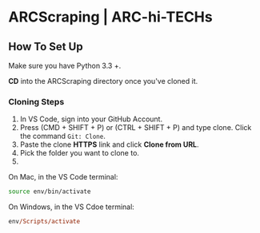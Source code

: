 # ARCScraping | ARC-hi-TECHs

## How To Set Up ##

Make sure you have Python 3.3 +.

**CD** into the ARCScraping directory once you've cloned it.

### Cloning Steps
1. In VS Code, sign into your GitHub Account.
2. Press (CMD + SHIFT + P) or (CTRL + SHIFT + P) and type clone. Click the command `Git: Clone`.
3. Paste the clone **HTTPS** link and click **Clone from URL**. 
4. Pick the folder you want to clone to.
5. 
On Mac, in the VS Code terminal:
```sh
source env/bin/activate
```

On Windows, in the VS Cdoe terminal:
```ps
env/Scripts/activate
```